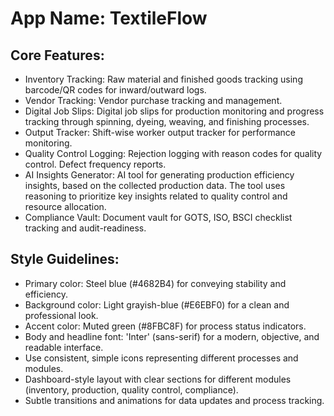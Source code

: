 # **App Name**: TextileFlow

## Core Features:

- Inventory Tracking: Raw material and finished goods tracking using barcode/QR codes for inward/outward logs.
- Vendor Tracking: Vendor purchase tracking and management.
- Digital Job Slips: Digital job slips for production monitoring and progress tracking through spinning, dyeing, weaving, and finishing processes.
- Output Tracker: Shift-wise worker output tracker for performance monitoring.
- Quality Control Logging: Rejection logging with reason codes for quality control. Defect frequency reports.
- AI Insights Generator: AI tool for generating production efficiency insights, based on the collected production data. The tool uses reasoning to prioritize key insights related to quality control and resource allocation.
- Compliance Vault: Document vault for GOTS, ISO, BSCI checklist tracking and audit-readiness.

## Style Guidelines:

- Primary color: Steel blue (#4682B4) for conveying stability and efficiency.
- Background color: Light grayish-blue (#E6EBF0) for a clean and professional look.
- Accent color: Muted green (#8FBC8F) for process status indicators.
- Body and headline font: 'Inter' (sans-serif) for a modern, objective, and readable interface.
- Use consistent, simple icons representing different processes and modules.
- Dashboard-style layout with clear sections for different modules (inventory, production, quality control, compliance).
- Subtle transitions and animations for data updates and process tracking.